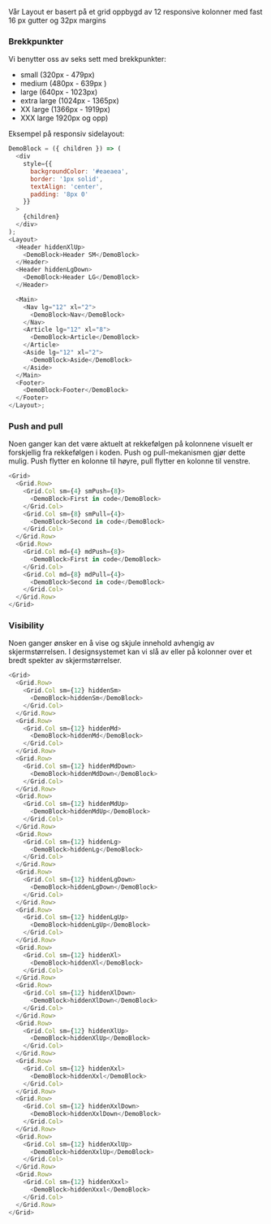 Vår Layout er basert på et grid oppbygd av 12 responsive kolonner med fast 16 px gutter og 32px margins

### Brekkpunkter

Vi benytter oss av seks sett med brekkpunkter:

- small (320px - 479px)
- medium (480px - 639px )
- large (640px - 1023px)
- extra large (1024px - 1365px)
- XX large (1366px - 1919px)
- XXX large 1920px og opp)

Eksempel på responsiv sidelayout:

```js noeditor beskrivelse
DemoBlock = ({ children }) => (
  <div
    style={{
      backgroundColor: '#eaeaea',
      border: '1px solid',
      textAlign: 'center',
      padding: '8px 0'
    }}
  >
    {children}
  </div>
);
<Layout>
  <Header hiddenXlUp>
    <DemoBlock>Header SM</DemoBlock>
  </Header>
  <Header hiddenLgDown>
    <DemoBlock>Header LG</DemoBlock>
  </Header>

  <Main>
    <Nav lg="12" xl="2">
      <DemoBlock>Nav</DemoBlock>
    </Nav>
    <Article lg="12" xl="8">
      <DemoBlock>Article</DemoBlock>
    </Article>
    <Aside lg="12" xl="2">
      <DemoBlock>Aside</DemoBlock>
    </Aside>
  </Main>
  <Footer>
    <DemoBlock>Footer</DemoBlock>
  </Footer>
</Layout>;
```

### Push and pull

Noen ganger kan det være aktuelt at rekkefølgen på kolonnene visuelt er forskjellig fra rekkefølgen i koden. Push og pull-mekanismen gjør dette mulig. Push flytter en kolonne til høyre, pull flytter en kolonne til venstre.

```js
<Grid>
  <Grid.Row>
    <Grid.Col sm={4} smPush={8}>
      <DemoBlock>First in code</DemoBlock>
    </Grid.Col>
    <Grid.Col sm={8} smPull={4}>
      <DemoBlock>Second in code</DemoBlock>
    </Grid.Col>
  </Grid.Row>
  <Grid.Row>
    <Grid.Col md={4} mdPush={8}>
      <DemoBlock>First in code</DemoBlock>
    </Grid.Col>
    <Grid.Col md={8} mdPull={4}>
      <DemoBlock>Second in code</DemoBlock>
    </Grid.Col>
  </Grid.Row>
</Grid>
```

### Visibility

Noen ganger ønsker en å vise og skjule innehold avhengig av skjermstørrelsen. I designsystemet kan vi slå av eller på kolonner over et bredt spekter av skjermstørrelser.

```js
<Grid>
  <Grid.Row>
    <Grid.Col sm={12} hiddenSm>
      <DemoBlock>hiddenSm</DemoBlock>
    </Grid.Col>
  </Grid.Row>
  <Grid.Row>
    <Grid.Col sm={12} hiddenMd>
      <DemoBlock>hiddenMd</DemoBlock>
    </Grid.Col>
  </Grid.Row>
  <Grid.Row>
    <Grid.Col sm={12} hiddenMdDown>
      <DemoBlock>hiddenMdDown</DemoBlock>
    </Grid.Col>
  </Grid.Row>
  <Grid.Row>
    <Grid.Col sm={12} hiddenMdUp>
      <DemoBlock>hiddenMdUp</DemoBlock>
    </Grid.Col>
  </Grid.Row>
  <Grid.Row>
    <Grid.Col sm={12} hiddenLg>
      <DemoBlock>hiddenLg</DemoBlock>
    </Grid.Col>
  </Grid.Row>
  <Grid.Row>
    <Grid.Col sm={12} hiddenLgDown>
      <DemoBlock>hiddenLgDown</DemoBlock>
    </Grid.Col>
  </Grid.Row>
  <Grid.Row>
    <Grid.Col sm={12} hiddenLgUp>
      <DemoBlock>hiddenLgUp</DemoBlock>
    </Grid.Col>
  </Grid.Row>
  <Grid.Row>
    <Grid.Col sm={12} hiddenXl>
      <DemoBlock>hiddenXl</DemoBlock>
    </Grid.Col>
  </Grid.Row>
  <Grid.Row>
    <Grid.Col sm={12} hiddenXlDown>
      <DemoBlock>hiddenXlDown</DemoBlock>
    </Grid.Col>
  </Grid.Row>
  <Grid.Row>
    <Grid.Col sm={12} hiddenXlUp>
      <DemoBlock>hiddenXlUp</DemoBlock>
    </Grid.Col>
  </Grid.Row>
  <Grid.Row>
    <Grid.Col sm={12} hiddenXxl>
      <DemoBlock>hiddenXxl</DemoBlock>
    </Grid.Col>
  </Grid.Row>
  <Grid.Row>
    <Grid.Col sm={12} hiddenXxlDown>
      <DemoBlock>hiddenXxlDown</DemoBlock>
    </Grid.Col>
  </Grid.Row>
  <Grid.Row>
    <Grid.Col sm={12} hiddenXxlUp>
      <DemoBlock>hiddenXxlUp</DemoBlock>
    </Grid.Col>
  </Grid.Row>
  <Grid.Row>
    <Grid.Col sm={12} hiddenXxxl>
      <DemoBlock>hiddenXxxl</DemoBlock>
    </Grid.Col>
  </Grid.Row>
</Grid>
```
